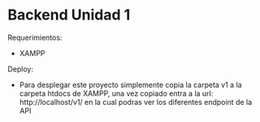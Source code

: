 # Backend Unidad 1

Requerimientos:
- XAMPP

Deploy:
- Para desplegar este proyecto simplemente copia la carpeta v1 a la carpeta htdocs de XAMPP, una vez copiado entra a la url: http://localhost/v1/ en la cual podras ver los diferentes endpoint de la API